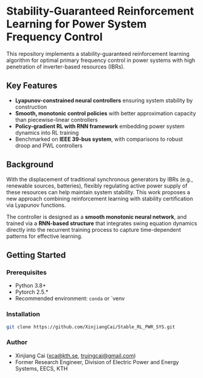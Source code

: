 # Stability-Guaranteed Reinforcement Learning for Power System Frequency Control
This repository implements a stability-guaranteed reinforcement learning algorithm for optimal primary frequency control in power systems with high penetration of inverter-based resources (IBRs).

## Key Features

- **Lyapunov-constrained neural controllers** ensuring system stability by construction
- **Smooth, monotonic control policies** with better approximation capacity than piecewise-linear controllers
- **Policy-gradient RL with RNN framework** embedding power system dynamics into RL training
- Benchmarked on **IEEE 39-bus system**, with comparisons to robust droop and PWL controllers

## Background

With the displacement of traditional synchronous generators by IBRs (e.g., renewable sources, batteries), flexibly regulating active power supply of these resources can help maintain system stability. This work proposes a new approach combining reinforcement learning with stability certification via Lyapunov functions.

The controller is designed as a **smooth monotonic neural network**, and trained via a **RNN-based structure** that integrates swing equation dynamics directly into the recurrent training process to capture time-dependent patterns for effective learning.

## Getting Started

### Prerequisites

- Python 3.8+
- Pytorch 2.5.*
- Recommended environment: `conda` or `venv
  

### Installation

```bash
git clone https://github.com/XinjiangCai/Stable_RL_PWR_SYS.git
```

### Author
- Xinjiang Cai (xca@kth.se, truingcai@gmail.com)
- Former Research Engineer, Division of Electric Power and Energy Systems, EECS, KTH

